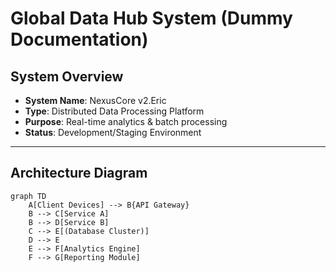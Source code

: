 # Global Data Hub System (Dummy Documentation)

## System Overview
- **System Name**: NexusCore v2.Eric
- **Type**: Distributed Data Processing Platform
- **Purpose**: Real-time analytics & batch processing
- **Status**: Development/Staging Environment

---

## Architecture Diagram
```mermaid
graph TD
    A[Client Devices] --> B{API Gateway}
    B --> C[Service A]
    B --> D[Service B]
    C --> E[(Database Cluster)]
    D --> E
    E --> F[Analytics Engine]
    F --> G[Reporting Module]